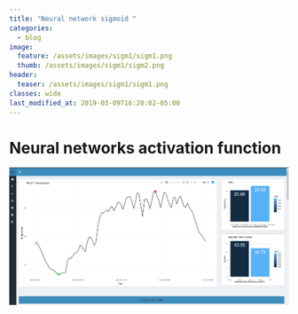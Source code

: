 ```yaml
---
title: "Neural network sigmoid "
categories:
  - blog
image:
  feature: /assets/images/sigm1/sigm1.png
  thumb: /assets/images/sigm1/sigm2.png
header:
  teaser: /assets/images/sigm1/sigm1.png
classes: wide
last_modified_at: 2019-03-09T16:20:02-05:00
---
```


# Neural networks activation function

[![small image](/assets/images/dashb/dashb1.png)](/assets/images/dashb/dashb1.png)
